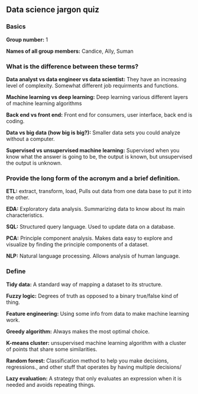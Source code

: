 ## Data science jargon quiz

### Basics

**Group number:** 1

**Names of all group members:** Candice, Ally, Suman

### What is the difference between these terms?

**Data analyst vs data engineer vs data scientist:** They have an increasing level of complexity. Somewhat different job requirments and functions.

**Machine learning vs deep learning:** Deep learning various different layers of machine learning algorithms

**Back end vs front end:** Front end for consumers, user interface, back end is coding.

**Data vs big data (how big is big?):** Smaller data sets you could analyze without a computer.

**Supervised vs unsupervised machine learning:** Supervised when you know what the answer is going to be, the output is known, but unsupervised the output is unknown.

### Provide the long form of the acronym and a brief definition.

**ETL:** extract, transform, load, Pulls out data from one data base to put it into the other.

**EDA:** Exploratory data analysis. Summarizing data to know about its main characteristics.

**SQL:** Structured query language. Used to update data on a database.

**PCA:** Principle component analysis. Makes data easy to explore and visualize by finding the principle components of a dataset.

**NLP:** Natural language processing. Allows analysis of human language.

### Define

**Tidy data:** A standard way of mapping a dataset to its structure.

**Fuzzy logic:** Degrees of truth as opposed to a binary true/false kind of thing.

**Feature engineering:** Using some info from data to make machine learning work.

**Greedy algorithm:** Always makes the most optimal choice.

**K-means cluster:** unsupervised machine learning algorithm with a cluster of points that share some similarities.

**Random forest:** Classification method to help you make decisions, regressions., and other stuff that operates by having multiple decisions/

**Lazy evaluation:** A strategy that only evaluates an expression when it is needed and avoids repeating things.
